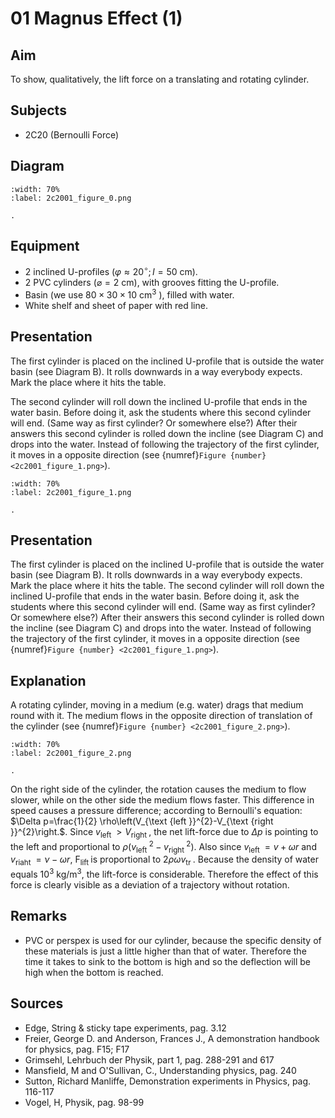 # 01 Magnus Effect (1) 
  
## Aim   
 To show, qualitatively, the lift force on a translating and rotating cylinder.    
  
## Subjects   
* 2C20 (Bernoulli Force)   

## Diagram 
```{figure} figures/figure_0.png
:width: 70%  
:label: 2c2001_figure_0.png  

. 
```
    
  
## Equipment   
- 2 inclined U-profiles $\left(\varphi \approx 20^{\circ} ; I=50 \mathrm{~cm}\right)$.
- 2 PVC cylinders $(\varnothing=2 \mathrm{~cm})$, with grooves fitting the U-profile.
- Basin (we use $80 \times 30 \times 10 \mathrm{~cm}^{3}$ ), filled with water.
- White shelf and sheet of paper with red line.
    
  
## Presentation   
The first cylinder is placed on the inclined U-profile that is outside the water basin (see Diagram B). It rolls downwards in a way everybody expects. Mark the place where it hits the table.

The second cylinder will roll down the inclined U-profile that ends in the water basin. Before doing it, ask the students where this second cylinder will end. (Same way as first cylinder? Or somewhere else?) After their answers this second cylinder is rolled down the incline (see Diagram C) and drops into the water. Instead of following the trajectory of the first cylinder, it moves in a opposite direction (see {numref}`Figure {number} <2c2001_figure_1.png>`).
```{figure} figures/figure_1.png
:width: 70%  
:label: 2c2001_figure_1.png  

. 
```

## Presentation   
 The first cylinder is placed on the inclined U-profile that is outside the water basin (see Diagram B). It rolls downwards in a way everybody expects. Mark the place where it hits the table. The second cylinder will roll down the inclined U-profile that ends in the water basin. Before doing it, ask the students where this second cylinder will end. (Same way as first cylinder? Or somewhere else?) After their answers this second cylinder is rolled down the incline (see Diagram C) and drops into the water. Instead of following the trajectory of the first cylinder, it moves in a opposite direction (see {numref}`Figure {number} <2c2001_figure_1.png>`). 
  
## Explanation   
A rotating cylinder, moving in a medium (e.g. water) drags that medium round with it. The medium flows in the opposite direction of translation of the cylinder (see {numref}`Figure {number} <2c2001_figure_2.png>`).

```{figure} figures/figure_2.png
:width: 70%  
:label: 2c2001_figure_2.png  

. 
```
On the right side of the cylinder, the rotation causes the medium to flow slower, while on the other side the medium flows faster. This difference in speed causes a pressure difference; according to Bernoulli's equation: $\Delta p=\frac{1}{2} \rho\left(V_{\text {left }}^{2}-V_{\text {right }}^{2}\right.$. Since $v_{\text {left }}>V_{\text {right }}$, the net lift-force due to $\Delta p$ is pointing to the left and proportional to $\rho\left(v_{\text {left }}^{2}-v_{\text {right }}^{2}\right)$. Also since $v_{\text {left }}=v+\omega r$ and $v_{\text {riaht }}=\nu-\omega r$, $\mathrm{F}_{\text {lift }}$ is proportional to $2 \rho \omega v_{\text {tr }}$. Because the density of water equals $10^{3} \mathrm{~kg} / \mathrm{m}^{3}$, the lift-force is considerable. Therefore the effect of this force is clearly visible as a deviation of a trajectory without rotation.   
  
## Remarks
 *  PVC or perspex is used for our cylinder, because the specific density of these materials is just a little higher than that of water. Therefore the time it takes to sink to the bottom is high and so the deflection will be high when the bottom is reached.
     
  
## Sources
 *  Edge, String & sticky tape experiments, pag. 3.12 
 *  Freier, George D. and Anderson, Frances J., A demonstration handbook for physics, pag. F15; F17 
 *  Grimsehl, Lehrbuch der Physik, part 1, pag. 288-291 and 617 
 *  Mansfield, M and O'Sullivan, C., Understanding physics, pag. 240 
 *  Sutton, Richard Manliffe, Demonstration experiments in Physics, pag. 116-117
 *  Vogel, H, Physik, pag. 98-99
  